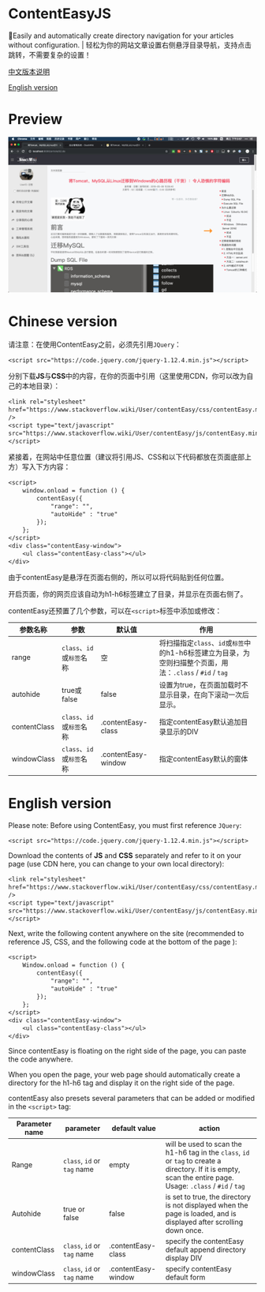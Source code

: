 # ContentEasyJS
:star2:Easily and automatically create directory navigation for your articles without configuration. | 轻松为你的网站文章设置右侧悬浮目录导航，支持点击跳转，不需要复杂的设置！

[中文版本说明](#chinese-version)

[English version](#english-version)

# Preview

![](/pics/preview.png)

# Chinese version

请注意：在使用ContentEasy之前，必须先引用`JQuery`：

```
<script src="https://code.jquery.com/jquery-1.12.4.min.js"></script>
```

分别下载**JS**与**CSS**中的内容，在你的页面中引用（这里使用CDN，你可以改为自己的本地目录）：

```
<link rel="stylesheet" href="https://www.stackoverflow.wiki/User/contentEasy/css/contentEasy.min.css" />
<script type="text/javascript" src="https://www.stackoverflow.wiki/User/contentEasy/js/contentEasy.min.js"></script>
```

紧接着，在网站中任意位置（建议将引用JS、CSS和以下代码都放在页面底部</body>上方）写入下方内容：

```
<script>
    window.onload = function () {
        contentEasy({
            "range": "",
            "autoHide" : "true"
        });
    };
</script>
<div class="contentEasy-window">
    <ul class="contentEasy-class"></ul>
</div>
```

由于contentEasy是悬浮在页面右侧的，所以可以将代码贴到任何位置。

开启页面，你的网页应该自动为h1-h6标签建立了目录，并显示在页面右侧了。

contentEasy还预置了几个参数，可以在`<script>`标签中添加或修改：

参数名称|参数|默认值|作用
-|-|-|-
range|`class`、`id`或`标签`名称|空|将扫描指定`class`、`id`或`标签`中的h1-h6标签建立为目录，为空则扫描整个页面，用法：`.class` / `#id` / `tag`
autohide|true或false|false|设置为true，在页面加载时不显示目录，在向下滚动一次后显示。
contentClass|`class`、`id`或`标签`名称|.contentEasy-class|指定contentEasy默认追加目录显示的DIV
windowClass|`class`、`id`或`标签`名称|.contentEasy-window|指定contentEasy默认的窗体

# English version

Please note: Before using ContentEasy, you must first reference `JQuery`:

```
<script src="https://code.jquery.com/jquery-1.12.4.min.js"></script>
```

Download the contents of **JS** and **CSS** separately and refer to it on your page (use CDN here, you can change to your own local directory):

```
<link rel="stylesheet" href="https://www.stackoverflow.wiki/User/contentEasy/css/contentEasy.min.css" />
<script type="text/javascript" src="https://www.stackoverflow.wiki/User/contentEasy/js/contentEasy.min.js"></script>
```

Next, write the following content anywhere on the site (recommended to reference JS, CSS, and the following code at the bottom of the page </body>):

```
<script>
    Window.onload = function () {
        contentEasy({
            "range": "",
            "autoHide" : "true"
        });
    };
</script>
<div class="contentEasy-window">
    <ul class="contentEasy-class"></ul>
</div>
```

Since contentEasy is floating on the right side of the page, you can paste the code anywhere.

When you open the page, your web page should automatically create a directory for the h1-h6 tag and display it on the right side of the page.

contentEasy also presets several parameters that can be added or modified in the `<script>` tag:

Parameter name|parameter|default value|action
-|-|-|-
Range|`class`, `id` or `tag` name|empty|will be used to scan the h1-h6 tag in the `class`, `id` or `tag` to create a directory. If it is empty, scan the entire page. Usage: `.class` / `#id` / `tag`
Autohide|true or false|false| is set to true, the directory is not displayed when the page is loaded, and is displayed after scrolling down once.
contentClass|`class`, `id` or `tag` name|.contentEasy-class|specify the contentEasy default append directory display DIV
windowClass|`class`, `id` or `tag` name|.contentEasy-window|specify contentEasy default form
